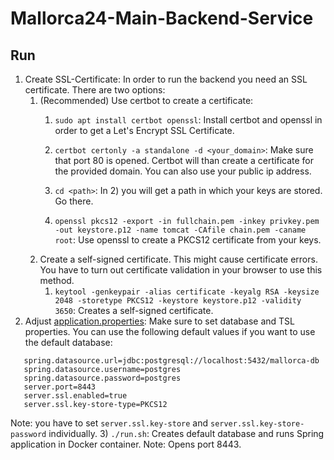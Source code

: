 # Mallorca24-Main-Backend-Service


## Run

1) Create SSL-Certificate: In order to run the backend you need an SSL certificate. There are two options:
   1) (Recommended) Use certbot to create a certificate: 
      1) `sudo apt install certbot openssl`: Install certbot and openssl in order to get a Let's Encrypt SSL Certificate.
      2) `certbot certonly -a standalone -d <your_domain>`: Make sure that port 80 is opened. Certbot will than create a certificate for the provided domain. You can also use your public ip address.
      3) `cd <path>`: In 2) you will get a path in which your keys are stored. Go there.

      4) `openssl pkcs12 -export -in fullchain.pem -inkey privkey.pem -out keystore.p12 -name tomcat -CAfile chain.pem -caname root`: Use openssl to create a PKCS12 certificate from your keys.
   2) Create a self-signed certificate. This might cause certificate errors. You have to turn out certificate validation in your browser to use this method. 
      1) `keytool -genkeypair -alias certificate -keyalg RSA -keysize 2048 -storetype PKCS12 -keystore keystore.p12 -validity 3650`: Creates a self-signed certificate. 
2) Adjust [application.properties](https://github.com/florianfoerg/mallorca24/blob/master/server/mallorca-service/src/main/resources/application.properties): Make sure to set database and TSL properties. 
You can use the following default values if you want to use the default database: 
```
   spring.datasource.url=jdbc:postgresql://localhost:5432/mallorca-db
   spring.datasource.username=postgres
   spring.datasource.password=postgres
   server.port=8443
   server.ssl.enabled=true
   server.ssl.key-store-type=PKCS12
```
Note: you have to set `server.ssl.key-store` and `server.ssl.key-store-password` individually.
3) `./run.sh`: Creates default database and runs Spring application in Docker container. Note: Opens port 8443.
